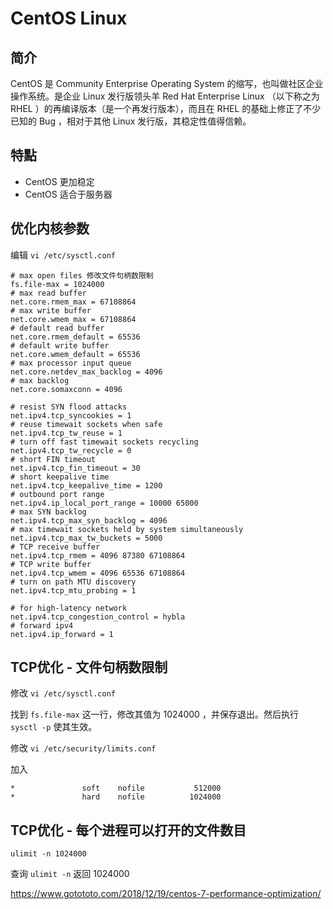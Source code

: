 # CentOS Linux

## 简介

CentOS 是 Community Enterprise Operating System 的缩写，也叫做社区企业操作系统。是企业 Linux 发行版领头羊 Red Hat Enterprise Linux （以下称之为 RHEL ）的再编译版本（是一个再发行版本），而且在 RHEL 的基础上修正了不少已知的 Bug ，相对于其他 Linux 发行版，其稳定性值得信赖。

## 特點

- CentOS 更加稳定
- CentOS 适合于服务器

## 优化内核参数

编辑 `vi /etc/sysctl.conf`

```
# max open files 修改文件句柄数限制
fs.file-max = 1024000
# max read buffer
net.core.rmem_max = 67108864
# max write buffer
net.core.wmem_max = 67108864
# default read buffer
net.core.rmem_default = 65536
# default write buffer
net.core.wmem_default = 65536
# max processor input queue
net.core.netdev_max_backlog = 4096
# max backlog
net.core.somaxconn = 4096

# resist SYN flood attacks
net.ipv4.tcp_syncookies = 1
# reuse timewait sockets when safe
net.ipv4.tcp_tw_reuse = 1
# turn off fast timewait sockets recycling
net.ipv4.tcp_tw_recycle = 0
# short FIN timeout
net.ipv4.tcp_fin_timeout = 30
# short keepalive time
net.ipv4.tcp_keepalive_time = 1200
# outbound port range
net.ipv4.ip_local_port_range = 10000 65000
# max SYN backlog
net.ipv4.tcp_max_syn_backlog = 4096
# max timewait sockets held by system simultaneously
net.ipv4.tcp_max_tw_buckets = 5000
# TCP receive buffer
net.ipv4.tcp_rmem = 4096 87380 67108864
# TCP write buffer
net.ipv4.tcp_wmem = 4096 65536 67108864
# turn on path MTU discovery
net.ipv4.tcp_mtu_probing = 1

# for high-latency network
net.ipv4.tcp_congestion_control = hybla
# forward ipv4
net.ipv4.ip_forward = 1
```


## TCP优化 - 文件句柄数限制

修改 `vi /etc/sysctl.conf`

找到 `fs.file-max` 这一行，修改其值为 1024000 ，并保存退出。然后执行 `sysctl -p` 使其生效。

修改 `vi /etc/security/limits.conf`

加入
```
*               soft    nofile           512000
*               hard    nofile          1024000
```

## TCP优化 - 每个进程可以打开的文件数目

```
ulimit -n 1024000
```

查询 `ulimit -n` 返回 1024000

https://www.gotototo.com/2018/12/19/centos-7-performance-optimization/